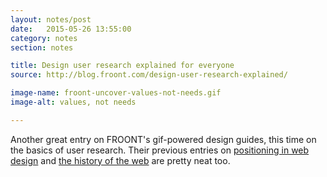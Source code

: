 ```yaml
---
layout: notes/post
date:   2015-05-26 13:55:00
category: notes
section: notes

title: Design user research explained for everyone
source: http://blog.froont.com/design-user-research-explained/

image-name: froont-uncover-values-not-needs.gif
image-alt: values, not needs

---
```


Another great entry on FROONT's gif-powered design guides, this time on the basics of user research. Their previous entries on [positioning in web design](http://blog.froont.com/positioning-in-web-design/) and [the history of the web](http://blog.froont.com/brief-history-of-web-design-for-designers/) are pretty neat too.